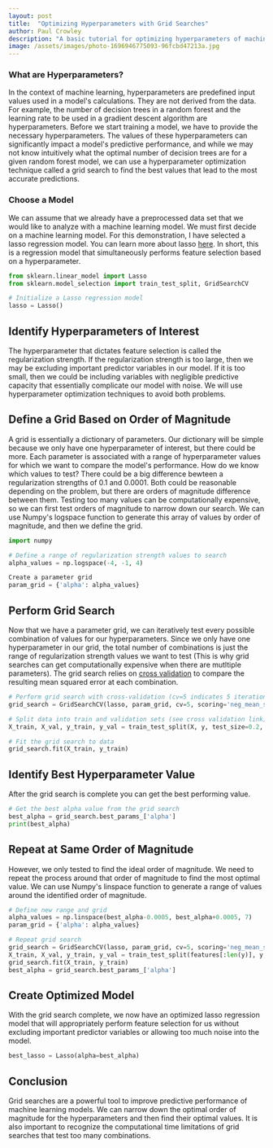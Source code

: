 ```yaml
---
layout: post
title:  "Optimizing Hyperparameters with Grid Searches"
author: Paul Crowley
description: "A basic tutorial for optimizing hyperparameters of machine learning models."
image: /assets/images/photo-1696946775093-96fcbd47213a.jpg
---
```

### What are Hyperparameters?
In the context of machine learning, hyperparameters are predefined input values used in a model's calculations. They are not derived from the data. For example, the number of decision trees in a random forest and the learning rate to be used in a gradient descent algorithm are hyperparameters. Before we start training a model, we have to provide the necessary hyperparameters. The values of these hyperparameters can significantly impact a model's predictive performance, and while we may not know intuitively what the optimal number of decision trees are for a given random forest model, we can use a hyperparameter optimization technique called a grid search to find the best values that lead to the most accurate predictions.

### Choose a Model
We can assume that we already have a preprocessed data set that we would like to analyze with a machine learning model. We must first decide on a machine learning model. For this demonstration, I have selected a lasso regression model. You can learn more about lasso [here](https://en.wikipedia.org/wiki/Lasso_(statistics)). In short, this is a regression model that simultaneously performs feature selection based on a hyperparameter.
```python
from sklearn.linear_model import Lasso
from sklearn.model_selection import train_test_split, GridSearchCV

# Initialize a Lasso regression model
lasso = Lasso()
```

## Identify Hyperparameters of Interest
The hyperparameter that dictates feature selection is called the regularization strength. If the regularization strength is too large, then we may be excluding important predictor variables in our model. If it is too small, then we could be including variables with negligible predictive capacity that essentially complicate our model with noise. We will use hyperparameter optimization techniques to avoid both problems.

## Define a Grid Based on Order of Magnitude
A grid is essentially a dictionary of parameters. Our dictionary will be simple because we only have one hyperparameter of interest, but there could be more. Each parameter is associated with a range of hyperparameter values for which we want to compare the model's performance. How do we know which values to test? There could be a big difference bewteen a regularization strengths of 0.1 and 0.0001. Both could be reasonable depending on the problem, but there are orders of magnitude difference between them. Testing too many values can be computationally expensive, so we can first test orders of magnitude to narrow down our search. We can use Numpy's logspace function to generate this array of values by order of magnitude, and then we define the grid.
```python
import numpy

# Define a range of regularization strength values to search
alpha_values = np.logspace(-4, -1, 4)

Create a parameter grid
param_grid = {'alpha': alpha_values}
```

## Perform Grid Search
Now that we have a parameter grid, we can iteratively test every possible combination of values for our hyperparameters. Since we only have one hyperparameter in our grid, the total number of combinations is just the range of regularization strength values we want to test (This is why grid searches can get computationally expensive when there are mutltiple parameters). The grid search relies on [cross validation](https://en.wikipedia.org/wiki/Cross-validation_(statistics)#:~:text=Cross%2Dvalidation%20is%20a%20resampling,model%20will%20perform%20in%20practice.) to compare the resulting mean squared error at each combination.
```python
# Perform grid search with cross-validation (cv=5 indicates 5 iterations per combination)
grid_search = GridSearchCV(lasso, param_grid, cv=5, scoring='neg_mean_squared_error')

# Split data into train and validation sets (see cross validation link)
X_train, X_val, y_train, y_val = train_test_split(X, y, test_size=0.2, random_state=42)

# Fit the grid search to data
grid_search.fit(X_train, y_train)
```

## Identify Best Hyperparameter Value
After the grid search is complete you can get the best performing value.
```python
# Get the best alpha value from the grid search
best_alpha = grid_search.best_params_['alpha']
print(best_alpha)
```

## Repeat at Same Order of Magnitude
However, we only tested to find the ideal order of magnitude. We need to repeat the process around that order of magnitude to find the most optimal value. We can use Numpy's linspace function to generate a range of values around the identified order of magnitude.
```python
# Define new range and grid
alpha_values = np.linspace(best_alpha-0.0005, best_alpha+0.0005, 7)
param_grid = {'alpha': alpha_values}

# Repeat grid search
grid_search = GridSearchCV(lasso, param_grid, cv=5, scoring='neg_mean_squared_error')
X_train, X_val, y_train, y_val = train_test_split(features[:len(y)], y, test_size=0.2, random_state=42)
grid_search.fit(X_train, y_train)
best_alpha = grid_search.best_params_['alpha']
```

## Create Optimized Model
With the grid search complete, we now have an optimized lasso regression model that will appropriately perform feature selection for us without excluding important predictor variables or allowing too much noise into the model.
```python
best_lasso = Lasso(alpha=best_alpha)
```

## Conclusion
Grid searches are a powerful tool to improve predictive performance of machine learning models. We can narrow down the optimal order of magnitude for the hyperparameters and then find their optimal values. It is also important to recognize the computational time limitations of grid searches that test too many combinations.
